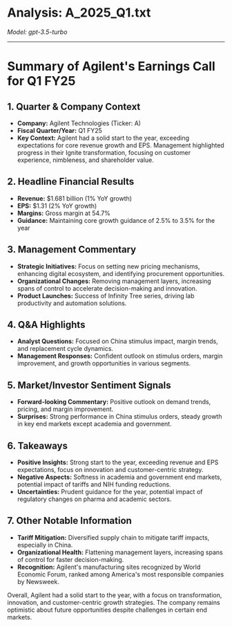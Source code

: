 # Analysis: A_2025_Q1.txt

*Model: gpt-3.5-turbo*

---

# Summary of Agilent's Earnings Call for Q1 FY25

## 1. Quarter & Company Context
- **Company:** Agilent Technologies (Ticker: A)
- **Fiscal Quarter/Year:** Q1 FY25
- **Key Context:** Agilent had a solid start to the year, exceeding expectations for core revenue growth and EPS. Management highlighted progress in their Ignite transformation, focusing on customer experience, nimbleness, and shareholder value.

## 2. Headline Financial Results
- **Revenue:** $1.681 billion (1% YoY growth)
- **EPS:** $1.31 (2% YoY growth)
- **Margins:** Gross margin at 54.7%
- **Guidance:** Maintaining core growth guidance of 2.5% to 3.5% for the year

## 3. Management Commentary
- **Strategic Initiatives:** Focus on setting new pricing mechanisms, enhancing digital ecosystem, and identifying procurement opportunities.
- **Organizational Changes:** Removing management layers, increasing spans of control to accelerate decision-making and innovation.
- **Product Launches:** Success of Infinity Tree series, driving lab productivity and automation solutions.

## 4. Q&A Highlights
- **Analyst Questions:** Focused on China stimulus impact, margin trends, and replacement cycle dynamics.
- **Management Responses:** Confident outlook on stimulus orders, margin improvement, and growth opportunities in various segments.

## 5. Market/Investor Sentiment Signals
- **Forward-looking Commentary:** Positive outlook on demand trends, pricing, and margin improvement.
- **Surprises:** Strong performance in China stimulus orders, steady growth in key end markets except academia and government.

## 6. Takeaways
- **Positive Insights:** Strong start to the year, exceeding revenue and EPS expectations, focus on innovation and customer-centric strategy.
- **Negative Aspects:** Softness in academia and government end markets, potential impact of tariffs and NIH funding reductions.
- **Uncertainties:** Prudent guidance for the year, potential impact of regulatory changes on pharma and academic sectors.

## 7. Other Notable Information
- **Tariff Mitigation:** Diversified supply chain to mitigate tariff impacts, especially in China.
- **Organizational Health:** Flattening management layers, increasing spans of control for faster decision-making.
- **Recognition:** Agilent's manufacturing sites recognized by World Economic Forum, ranked among America's most responsible companies by Newsweek.

Overall, Agilent had a solid start to the year, with a focus on transformation, innovation, and customer-centric growth strategies. The company remains optimistic about future opportunities despite challenges in certain end markets.